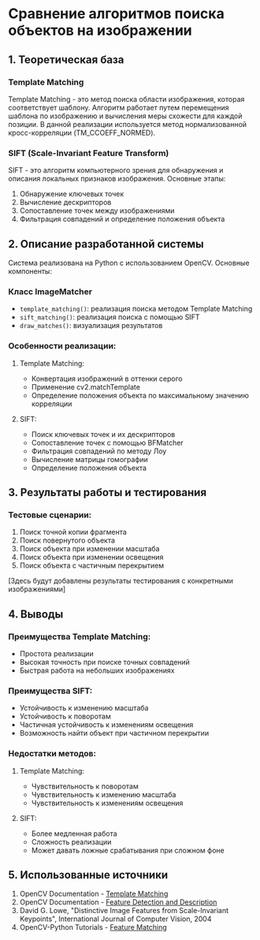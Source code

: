 # Сравнение алгоритмов поиска объектов на изображении

## 1. Теоретическая база

### Template Matching
Template Matching - это метод поиска области изображения, которая соответствует шаблону. Алгоритм работает путем перемещения шаблона по изображению и вычисления меры схожести для каждой позиции. В данной реализации используется метод нормализованной кросс-корреляции (TM_CCOEFF_NORMED).

### SIFT (Scale-Invariant Feature Transform)
SIFT - это алгоритм компьютерного зрения для обнаружения и описания локальных признаков изображения. Основные этапы:
1. Обнаружение ключевых точек
2. Вычисление дескрипторов
3. Сопоставление точек между изображениями
4. Фильтрация совпадений и определение положения объекта

## 2. Описание разработанной системы

Система реализована на Python с использованием OpenCV. Основные компоненты:

### Класс ImageMatcher
- `template_matching()`: реализация поиска методом Template Matching
- `sift_matching()`: реализация поиска с помощью SIFT
- `draw_matches()`: визуализация результатов

### Особенности реализации:
1. Template Matching:
   - Конвертация изображений в оттенки серого
   - Применение cv2.matchTemplate
   - Определение положения объекта по максимальному значению корреляции

2. SIFT:
   - Поиск ключевых точек и их дескрипторов
   - Сопоставление точек с помощью BFMatcher
   - Фильтрация совпадений по методу Лоу
   - Вычисление матрицы гомографии
   - Определение положения объекта

## 3. Результаты работы и тестирования

### Тестовые сценарии:
1. Поиск точной копии фрагмента
2. Поиск повернутого объекта
3. Поиск объекта при изменении масштаба
4. Поиск объекта при изменении освещения
5. Поиск объекта с частичным перекрытием

[Здесь будут добавлены результаты тестирования с конкретными изображениями]

## 4. Выводы

### Преимущества Template Matching:
- Простота реализации
- Высокая точность при поиске точных совпадений
- Быстрая работа на небольших изображениях

### Преимущества SIFT:
- Устойчивость к изменению масштаба
- Устойчивость к поворотам
- Частичная устойчивость к изменениям освещения
- Возможность найти объект при частичном перекрытии

### Недостатки методов:
1. Template Matching:
   - Чувствительность к поворотам
   - Чувствительность к изменению масштаба
   - Чувствительность к изменениям освещения

2. SIFT:
   - Более медленная работа
   - Сложность реализации
   - Может давать ложные срабатывания при сложном фоне

## 5. Использованные источники

1. OpenCV Documentation - [Template Matching](https://docs.opencv.org/master/d4/dc6/tutorial_py_template_matching.html)
2. OpenCV Documentation - [Feature Detection and Description](https://docs.opencv.org/master/db/d27/tutorial_py_feature_detection.html)
3. David G. Lowe, "Distinctive Image Features from Scale-Invariant Keypoints", International Journal of Computer Vision, 2004
4. OpenCV-Python Tutorials - [Feature Matching](https://docs.opencv.org/master/dc/dc3/tutorial_py_matcher.html)
